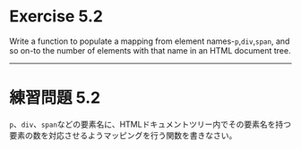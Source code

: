 # Exercise 5.2

Write a function to populate a mapping from element names-`p`,`div`,`span`, and so on-to the number of elements with that name in an HTML document tree.

---
# 練習問題 5.2
`p`、`div`、`span`などの要素名に、HTMLドキュメントツリー内でその要素名を持つ要素の数を対応させるようマッピングを行う関数を書きなさい。
